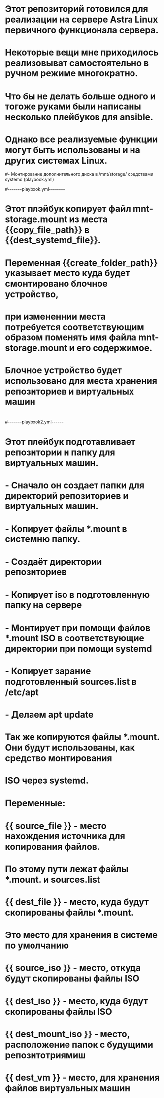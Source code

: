 # Этот репозиторий готовился для реализации на сервере Astra Linux первичного функционала сервера.
# Некоторые вещи мне  приходилось реализовыват самостоятельно в ручном режиме многократно.
# Что бы не делать больше одного и тогоже руками были написаны несколько плейбуков для ansible. 
# Однако все реализуемые функции могут быть использованы и на других системах Linux.

#- Монтирование дополнительного диска в /mnt/storage/ средствами systemd (playbook.yml)


#-------playbook.yml--------
# Этот плэйбук копирует файл mnt-storage.mount из места {{copy_file_path}} в {{dest_systemd_file}}. 
# Переменная {{create_folder_path}} указывает место куда будет смонтировано блочное устройство,
# при измененнии места потребуется соответствующим образом поменять имя файла mnt-storage.mount и его содержимое.
# Блочное устройство будет использовано для места хранения репозиториев и виртуальных машин 
#   
#  
#  
#-------playbook2.yml------
# Этот плейбук подготавливает репозитории и папку для виртуальных машин.
# - Сначало он создает папки для директорий репозиториев и виртуальных машин.
# - Копирует файлы *.mount в системню папку.
# - Создаёт директории репозиториев 
# - Копирует iso в подготовленную папку на сервере
# - Монтирует при помощи файлов *.mount ISO в соответствующие директории при помощи systemd
# - Копирует зарание подготовленный sources.list в /etc/apt
# - Делаем apt update

# Так же копируются файлы *.mount. Они будут использованы, как средство монтирования
# ISO через systemd.
#
# Переменные:
#
# {{ source_file }} - место нахождения источника для копирования файлов. 
# По этому пути лежат файлы *.mount. и sources.list
#
# {{ dest_file }} - место, куда будут скопированы файлы *.mount.
# Это место для хранения в системе по умолчанию 
#
# {{ source_iso }} - место, откуда будут скопированы файлы ISO
# 
# {{ dest_iso }} - место, куда будут скопированы файлы ISO
#
# {{ dest_mount_iso }} - место, расположение папок с будущими репозитотриямиш
#
# {{ dest_vm }} - место, для хранения файлов виртуальных машин

